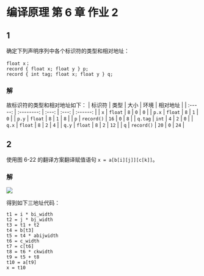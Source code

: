 # 编译原理 第 6 章 作业 2

## 1
确定下列声明序列中各个标识符的类型和相对地址：
```
float x；
record { float x; float y } p;
record { int tag; float x; float y } q;
```

### 解

<!-- 构造 SDT 如下：
```
S ->                { top = new Evn(); offset = 0;            }
        D 
D ->    T id;       { top.put(id.lexeme, T.type, offset);
                  offset += T.width                       }
        D1
D ->    ε
T ->    int         { T.type = interget; T.width = 4;         }
T ->    float       { T.type = float; T.width = 8;            }
T ->    record '{'  { Evn.push(top), top = new Evn();
                      Stack.push(offset), offset = 0;         }
        D '}'       { T.type = record(top); T.width = offset;
                      top = Evn.top(); offset = Stack.pop();  }
``` -->

故标识符的类型和相对地址如下：
| 标识符  |    类型    | 大小  | 环境  | 相对地址 |
| :-----: | :--------: | :---: | :---: | :------: |
|   `x`   |  `float`   |  `8`  |  `0`  |   `0`    |
|  `p.x`  |  `float`   |  `8`  |  `1`  |   `0`    |
|  `p.y`  |  `float`   |  `8`  |  `1`  |   `8`    |
|   `p`   | `record()` | `16`  |  `0`  |   `8`    |
| `q.tag` |   `int`    |  `4`  |  `2`  |   `0`    |
|  `q.x`  |  `float`   |  `8`  |  `2`  |   `4`    |
|  `q.y`  |  `float`   |  `8`  |  `2`  |   `12`   |
|   `q`   | `record()` | `20`  |  `0`  |   `24`   |

## 2
使用图 6-22 的翻译方案翻译赋值语句 `x = a[b[i][j]][c[k]]`。

### 解

<img src="./2-2-1.svg">

得到如下三地址代码：
```
t1 = i * bi_width
t2 = j * bj_width
t3 = t1 + t2
t4 = b[t3]
t5 = t4 * abijwidth
t6 = c_width
t7 = c[t6]
t8 = t6 * ckwidth
t9 = t5 + t8
t10 = a[t9]
x = t10
```